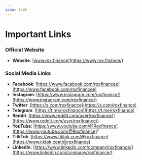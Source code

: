 ```yaml
---
icon: link
---
```


# Important Links

### **Official Website**

* **Website**: [www.rox.finance](https://www.rox.finance/)

### **Social Media Links**

* **Facebook**: [https://www.facebook.com/roxfinancee](https://www.facebook.com/roxfinancee)
* **Instagram**: [https://www.instagram.com/roxfinance/](https://www.instagram.com/roxfinance/)
* **Twitter**: [https://x.com/roxfinance](https://x.com/roxfinance)
* **Telegram**: [https://t.me/roxfinance](https://t.me/roxfinance)
* **Reddit**: [https://www.reddit.com/user/roxfinance/](https://www.reddit.com/user/roxfinance/)
* **YouTube**: [https://www.youtube.com/@Roxfinance](https://www.youtube.com/@Roxfinance)"
* **TitkTok**: [https://www.tiktok.com/@roxfinance](https://www.tiktok.com/@roxfinance)
* **LinkedIn:** [https://www.linkedin.com/company/roxfinance/](https://www.linkedin.com/company/roxfinance/)

